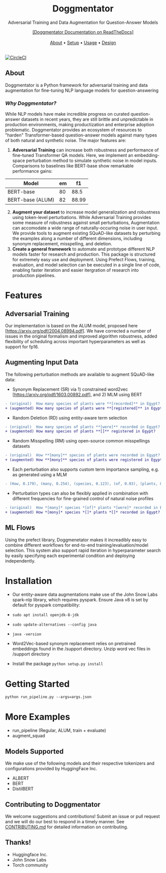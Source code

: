<h1 align="center">Doggmentator</h1>
<p align="center">Adversarial Training and Data Augmentation for Question-Answer Models</p>

<p align="center">
  <a href="">[Doggmentator Documentation on ReadTheDocs]</a> 
  <br> <br>
  <a href="#about">About</a> •
  <a href="#setup">Setup</a> •
  <a href="#usage">Usage</a> •
  <a href="#design">Design</a> 
  <br> <br>
</p>

[![CircleCI](https://circleci.com/gh/searchableai/Doggmentator.svg?style=shield&circle-token=de6470b621d1b07e54466dd087b85b80bcedf36c)](https://github.com/searchableai/Doggmentator)

## About

Doggmentator is a Python framework for adversarial training and data augmentation for fine-tuning NLP language models for question-answering 

### *Why Doggmentator?*
While NLP models have make incredible progress on curated question-answer datasets in recent years, they are still brittle and unpredictable in production environments, making productization and enterprise adoption problematic. Doggmentator provides an ecosystem of resources to "harden" Transformer-based question-answer models against many types of both natural and synthetic noise. The major features are:
1. **Adversarial Training** can increase both robustness and performance of fine-tuned Transformer QA models. Here, we implement an embedding-space perturbation method to simulate synthetic noise in model inputs. Comparisons to baselines like BERT-base show remarkable performance gains:

Model | em | f1
--- | --- | ---
BERT-base | 80 | 88.5
BERT-base (ALUM) | 82 | 88.99

2. **Augment your dataset** to increase model generalization and robustness using token-level perturbations. While Adversarial Training provides some measure of robustness against small perturbations, Augmentation can accomodate a wide range of naturally-occuring noise in user input. We provide tools to augment existing SQuAD-like datasets by perturbing the examples along a number of different dimensions, including synonym replacement, misspelling, and deletion.
3. **Create a general framework** to automate and prototype different NLP models faster for research and production. This package is structured for extremely easy use and deployment. Using Prefect Flows, training, evaluation, and model selection can be executed in a single line of code, enabling faster iteration and easier itergration of research into production pipelines.

# Features

## Adversarial Training
Our implementation is based on the ALUM model, proposed here [https://arxiv.org/pdf/2004.08994.pdf]. We have corrected a number of issues in the original formalism and improved algorithm robustness, added flexibility of scheduling across important hyperparameters as well as support for fp16.

## Augmenting Input Data
The following perturbation methods are available to augment SQuAD-like data:
- Synonym Replacement (SR) via 1) constrained word2vec [https://arxiv.org/pdf/1603.00892.pdf], and 2) MLM using BERT
```diff
- (original)  How many species of plants were **[recorded]** in Egypt?
+ (augmented) How many species of plants were **[registered]** in Egypt?
```
- Random Deletion (RD) using entity-aware term selection
```diff
- (original)  How many species of plants **[were]** recorded in Egypt?
+ (augmented) How many species of plants **[]** registered in Egypt?
```
- Random Misspelling (RM) using open-source common misspellings datasets
```diff
- (original)  How **[many]** species of plants were recorded in Egypt?
+ (augmented) How **[mony]** species of plants were registered in Egypt?
```
- Each perturbation also supports custom term importance sampling, e.g. as generated using a MLM
```diff
- (How, 0.179), (many, 0.254), (species, 0.123), (of, 0.03), (plants, 0.136) (were, 0.039), (recorded, 0.067), (in, 0.012), (Egypt, 0.159)
```
- Perturbation types can also be flexibly applied in combination with different frequencies for fine-grained control of natural noise profiles
```diff
- (original)  How *[many]* species *[of]* plants *[were]* recorded in Egypt?
+ (augmented) How *[mony]* species *[]* plants *[]* recorded in Egypt?
```
## ML Flows
Using the prefect library, Doggmenetator makes it increadibly easy to combine different workflows for end-to-end training/evaluation/model selection. This system also support rapid iteration in hyperparameter search by easily specifying each experimental condition and deploying independently.

# Installation
- Our entity-aware data augmentations make use of the John Snow Labs spark-nlp library, which requires pyspark. Ensure Java v8 is set by default for pyspark compatibility:
- ```sudo apt install openjdk-8-jdk```
- ```sudo update-alternatives --config java```
- ```java -version```

- Word2Vec-based synonym replacement relies on pretrained embeddings found in the /support directory.
Unzip word vec files in /support directory

- Install the package
```python setup.py install```

# Getting Started
```python run_pipeline.py --args=args.json```

# More Examples
- run_pipeline (Regular, ALUM, train + evaluate)
- augment_squad

## Models Supported
We make use of the following models and their respective tokenizers and configurations provided by HuggingFace Inc.
- ALBERT
- BERT
- DistilBERT

## Contributing to Doggmentator

We welcome suggestions and contributions! Submit an issue or pull request and we will do our best to respond in a timely manner.
See [CONTRIBUTING.md](https://github.com/searchableai/Doggmentator/blob/master/CONTRIBUTING.md) for detailed information on contributing.

## Thanks!
- Huggingface Inc.
- John Snow Labs
- Torch community
